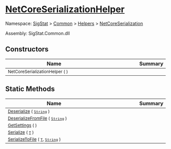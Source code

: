 # [NetCoreSerializationHelper](./NetCoreSerializationHelper.md)

Namespace: [SigStat]() > [Common](./../../README.md) > [Helpers](./../README.md) > [NetCoreSerialization](./README.md)

Assembly: SigStat.Common.dll


## Constructors

| Name | Summary | 
| --- | --- | 
| <sub>NetCoreSerializationHelper (  )</sub><div style="width: 290px">| <sub></sub><div style="width: 290px">| <br>


## Static Methods

| Name | Summary | 
| --- | --- | 
| <sub>[Deserialize](./Methods/NetCoreSerializationHelper-100664081.md) ( [`String`](https://docs.microsoft.com/en-us/dotnet/api/System.String) )</sub><div style="width: 290px">| <sub></sub><div style="width: 290px">| <br>
| <sub>[DeserializeFromFile](./Methods/NetCoreSerializationHelper-100664084.md) ( [`String`](https://docs.microsoft.com/en-us/dotnet/api/System.String) )</sub><div style="width: 290px">| <sub></sub><div style="width: 290px">| <br>
| <sub>[GetSettings](./Methods/NetCoreSerializationHelper-100664080.md) (  )</sub><div style="width: 290px">| <sub></sub><div style="width: 290px">| <br>
| <sub>[Serialize](./Methods/NetCoreSerializationHelper-100664082.md) ( [`T`](./NetCoreSerializationHelper.md) )</sub><div style="width: 290px">| <sub></sub><div style="width: 290px">| <br>
| <sub>[SerializeToFile](./Methods/NetCoreSerializationHelper-100664083.md) ( [`T`](./NetCoreSerializationHelper.md), [`String`](https://docs.microsoft.com/en-us/dotnet/api/System.String) )</sub><div style="width: 290px">| <sub></sub><div style="width: 290px">| <br>


